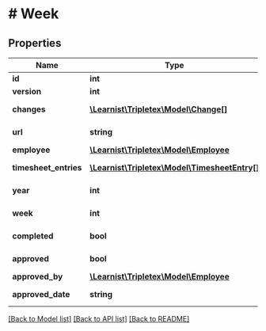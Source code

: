 # # Week

## Properties

Name | Type | Description | Notes
------------ | ------------- | ------------- | -------------
**id** | **int** |  | [optional]
**version** | **int** |  | [optional]
**changes** | [**\Learnist\Tripletex\Model\Change[]**](Change.md) |  | [optional] [readonly]
**url** | **string** |  | [optional] [readonly]
**employee** | [**\Learnist\Tripletex\Model\Employee**](Employee.md) |  | [optional]
**timesheet_entries** | [**\Learnist\Tripletex\Model\TimesheetEntry[]**](TimesheetEntry.md) |  | [optional] [readonly]
**year** | **int** |  | [optional] [readonly]
**week** | **int** |  | [optional] [readonly]
**completed** | **bool** |  | [optional] [readonly]
**approved** | **bool** |  | [optional] [readonly]
**approved_by** | [**\Learnist\Tripletex\Model\Employee**](Employee.md) |  | [optional]
**approved_date** | **string** |  | [optional] [readonly]

[[Back to Model list]](../../README.md#models) [[Back to API list]](../../README.md#endpoints) [[Back to README]](../../README.md)
